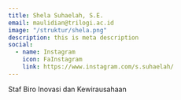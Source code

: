 ```yaml
---
title: Shela Suhaelah, S.E.
email: maulidian@trilogi.ac.id
image: "/struktur/shela.png"
description: this is meta description
social:
  - name: Instagram
    icon: FaInstagram
    link: https://www.instagram.com/s.suhaelah/
---
```


Staf Biro Inovasi dan Kewirausahaan